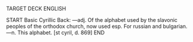 TARGET DECK
ENGLISH

START
Basic
Cyrillic
Back: —adj. Of the alphabet used by the slavonic peoples of the orthodox church, now used esp. For russian and bulgarian. —n. This alphabet. [st cyril, d. 869]
END
